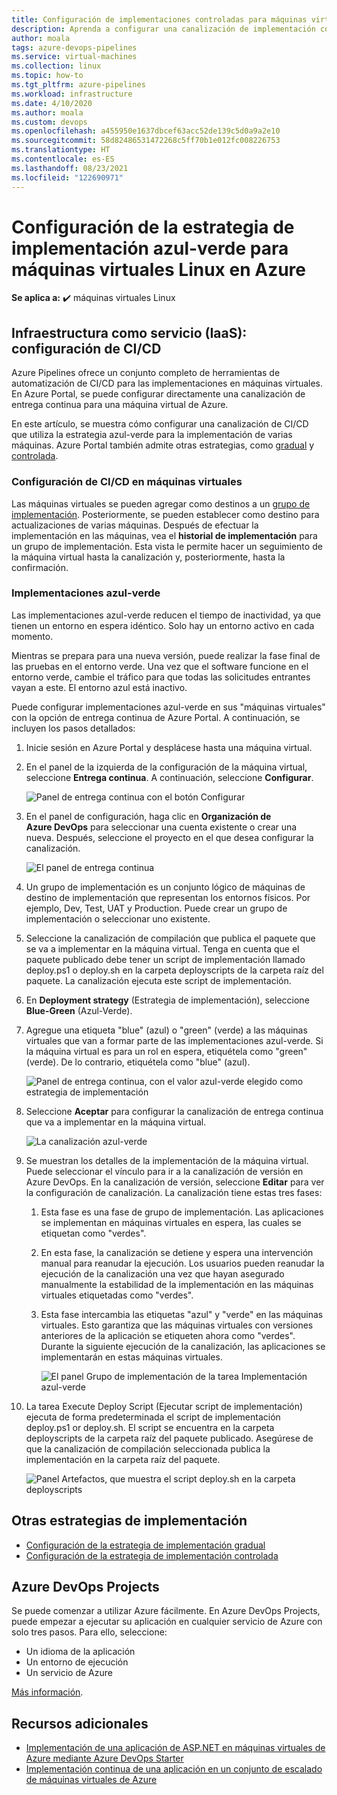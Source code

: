 ```yaml
---
title: Configuración de implementaciones controladas para máquinas virtuales Linux en Azure
description: Aprenda a configurar una canalización de implementación continua (CD). Esta canalización actualiza un grupo de máquinas virtuales Linux en Azure con la estrategia de implementación azul-verde.
author: moala
tags: azure-devops-pipelines
ms.service: virtual-machines
ms.collection: linux
ms.topic: how-to
ms.tgt_pltfrm: azure-pipelines
ms.workload: infrastructure
ms.date: 4/10/2020
ms.author: moala
ms.custom: devops
ms.openlocfilehash: a455950e1637dbcef63acc52de139c5d0a9a2e10
ms.sourcegitcommit: 58d82486531472268c5ff70b1e012fc008226753
ms.translationtype: HT
ms.contentlocale: es-ES
ms.lasthandoff: 08/23/2021
ms.locfileid: "122690971"
---
```

# <a name="configure-the-blue-green-deployment-strategy-for-azure-linux-virtual-machines"></a>Configuración de la estrategia de implementación azul-verde para máquinas virtuales Linux en Azure

**Se aplica a:** :heavy_check_mark: máquinas virtuales Linux 

## <a name="infrastructure-as-a-service-iaas---configure-cicd"></a>Infraestructura como servicio (IaaS): configuración de CI/CD

Azure Pipelines ofrece un conjunto completo de herramientas de automatización de CI/CD para las implementaciones en máquinas virtuales. En Azure Portal, se puede configurar directamente una canalización de entrega continua para una máquina virtual de Azure.

En este artículo, se muestra cómo configurar una canalización de CI/CD que utiliza la estrategia azul-verde para la implementación de varias máquinas. Azure Portal también admite otras estrategias, como [gradual](./tutorial-devops-azure-pipelines-classic.md) y [controlada](./tutorial-azure-devops-canary-strategy.md).

### <a name="configure-cicd-on-virtual-machines"></a>Configuración de CI/CD en máquinas virtuales

Las máquinas virtuales se pueden agregar como destinos a un [grupo de implementación](/azure/devops/pipelines/release/deployment-groups). Posteriormente, se pueden establecer como destino para actualizaciones de varias máquinas. Después de efectuar la implementación en las máquinas, vea el **historial de implementación** para un grupo de implementación. Esta vista le permite hacer un seguimiento de la máquina virtual hasta la canalización y, posteriormente, hasta la confirmación.

### <a name="blue-green-deployments"></a>Implementaciones azul-verde

Las implementaciones azul-verde reducen el tiempo de inactividad, ya que tienen un entorno en espera idéntico. Solo hay un entorno activo en cada momento.

Mientras se prepara para una nueva versión, puede realizar la fase final de las pruebas en el entorno verde. Una vez que el software funcione en el entorno verde, cambie el tráfico para que todas las solicitudes entrantes vayan a este. El entorno azul está inactivo.

Puede configurar implementaciones azul-verde en sus "máquinas virtuales" con la opción de entrega continua de Azure Portal. A continuación, se incluyen los pasos detallados:

1. Inicie sesión en Azure Portal y desplácese hasta una máquina virtual.
1. En el panel de la izquierda de la configuración de la máquina virtual, seleccione **Entrega continua**. A continuación, seleccione **Configurar**.

   ![Panel de entrega continua con el botón Configurar](media/tutorial-devops-azure-pipelines-classic/azure-devops-configure.png)

1. En el panel de configuración, haga clic en **Organización de Azure DevOps** para seleccionar una cuenta existente o crear una nueva. Después, seleccione el proyecto en el que desea configurar la canalización.  

   ![El panel de entrega continua](media/tutorial-devops-azure-pipelines-classic/azure-devops-rolling.png)

1. Un grupo de implementación es un conjunto lógico de máquinas de destino de implementación que representan los entornos físicos. Por ejemplo, Dev, Test, UAT y Production. Puede crear un grupo de implementación o seleccionar uno existente.
1. Seleccione la canalización de compilación que publica el paquete que se va a implementar en la máquina virtual. Tenga en cuenta que el paquete publicado debe tener un script de implementación llamado deploy.ps1 o deploy.sh en la carpeta deployscripts de la carpeta raíz del paquete. La canalización ejecuta este script de implementación.
1. En **Deployment strategy** (Estrategia de implementación), seleccione **Blue-Green** (Azul-Verde).
1. Agregue una etiqueta "blue" (azul) o "green" (verde) a las máquinas virtuales que van a formar parte de las implementaciones azul-verde. Si la máquina virtual es para un rol en espera, etiquétela como "green" (verde). De lo contrario, etiquétela como "blue" (azul).

   ![Panel de entrega continua, con el valor azul-verde elegido como estrategia de implementación](media/tutorial-devops-azure-pipelines-classic/azure-devops-blue-green-configure.png)

1. Seleccione **Aceptar** para configurar la canalización de entrega continua que va a implementar en la máquina virtual.

   ![La canalización azul-verde](media/tutorial-devops-azure-pipelines-classic/azure-devops-blue-green-pipeline.png)

1. Se muestran los detalles de la implementación de la máquina virtual. Puede seleccionar el vínculo para ir a la canalización de versión en Azure DevOps. En la canalización de versión, seleccione **Editar** para ver la configuración de canalización. La canalización tiene estas tres fases:

   1. Esta fase es una fase de grupo de implementación. Las aplicaciones se implementan en máquinas virtuales en espera, las cuales se etiquetan como "verdes".
   1. En esta fase, la canalización se detiene y espera una intervención manual para reanudar la ejecución. Los usuarios pueden reanudar la ejecución de la canalización una vez que hayan asegurado manualmente la estabilidad de la implementación en las máquinas virtuales etiquetadas como "verdes".
   1. Esta fase intercambia las etiquetas "azul" y "verde" en las máquinas virtuales. Esto garantiza que las máquinas virtuales con versiones anteriores de la aplicación se etiqueten ahora como "verdes". Durante la siguiente ejecución de la canalización, las aplicaciones se implementarán en estas máquinas virtuales.

      ![El panel Grupo de implementación de la tarea Implementación azul-verde](media/tutorial-devops-azure-pipelines-classic/azure-devops-blue-green-tasks.png)

1. La tarea Execute Deploy Script (Ejecutar script de implementación) ejecuta de forma predeterminada el script de implementación deploy.ps1 or deploy.sh. El script se encuentra en la carpeta deployscripts de la carpeta raíz del paquete publicado. Asegúrese de que la canalización de compilación seleccionada publica la implementación en la carpeta raíz del paquete.

   ![Panel Artefactos, que muestra el script deploy.sh en la carpeta deployscripts](media/tutorial-deployment-strategy/package.png)

## <a name="other-deployment-strategies"></a>Otras estrategias de implementación

- [Configuración de la estrategia de implementación gradual](./tutorial-devops-azure-pipelines-classic.md)
- [Configuración de la estrategia de implementación controlada](./tutorial-azure-devops-canary-strategy.md)

## <a name="azure-devops-projects"></a>Azure DevOps Projects

Se puede comenzar a utilizar Azure fácilmente. En Azure DevOps Projects, puede empezar a ejecutar su aplicación en cualquier servicio de Azure con solo tres pasos. Para ello, seleccione:

- Un idioma de la aplicación
- Un entorno de ejecución
- Un servicio de Azure

[Más información](https://azure.microsoft.com/features/devops-projects/).

## <a name="additional-resources"></a>Recursos adicionales

- [Implementación de una aplicación de ASP.NET en máquinas virtuales de Azure mediante Azure DevOps Starter](../../devops-project/azure-devops-project-vms.md)
- [Implementación continua de una aplicación en un conjunto de escalado de máquinas virtuales de Azure](/azure/devops/pipelines/apps/cd/azure/deploy-azure-scaleset)